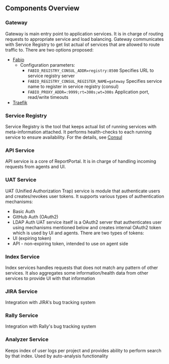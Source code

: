 ## Components Overview

### Gateway
Gateway is main entry point to application services. It is in charge of routing requests to appropriate service and load balancing.
Gateway communicates with Service Registry to get list actual of services that are allowed to route traffic to.
There are two options proposed: 
* [Fabio](https://github.com/fabiolb/fabio)
    * Configuration parameters:
        * `FABIO_REGISTRY_CONSUL_ADDR=registry:8500` Specifies URL to service registry server
        * `FABIO_REGISTRY_CONSUL_REGISTER_NAME=gateway` Specifies service name to register in service registry (consul)
        * `FABIO_PROXY_ADDR=:9999;rt=300s;wt=300s` Application port, read/write timeouts
* [Traefik](https://traefik.io/)

### Service Registry
Service Registry is the tool that keeps actual list of running services with meta-information attached.
It performs health-checks to each running service to ensure availability.
For the details, see [Consul](https://www.consul.io/)

### API Service
API service is a core of ReportPortal. It is in charge of handling incoming requests from agents and UI. 

### UAT Service
UAT (Unified Authorization Trap) service is module that authenticate users and creates/revokes user tokens. 
It supports various types of authentication mechanisms:
* Basic Auth
* GitHub Auth (OAuth2)
* LDAP Auth
UAT service itself is a OAuth2 server that authenticates user using mechanisms mentioned 
below and creates internal OAuth2 token which is used by UI and agents. There are two types of tokens:
* UI (expiring token)
* API - non-expiring token, intended to use on agent side   

### Index Service
Index services handles requests that does not match any pattern of other services. 
It also aggregates some information/health data from other services to provide UI with that information

### JIRA Service
Integration with JIRA's bug tracking system

### Rally Service
Integration with Rally's bug tracking system

### Analyzer Service
Keeps index of user logs per project and provides ability to perform search by that index. Used by auto-analysis functionality 